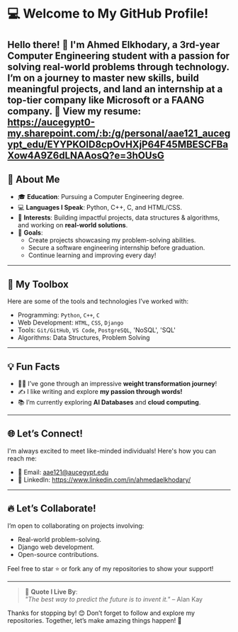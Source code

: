# 💻 Welcome to My GitHub Profile!

Hello there! 👋 I'm Ahmed Elkhodary, a **3rd-year Computer Engineering student** with a passion for solving real-world problems through technology. I’m on a journey to master new skills, build meaningful projects, and land an internship at a top-tier company like Microsoft or a FAANG company. 🚀
View my resume: https://aucegypt0-my.sharepoint.com/:b:/g/personal/aae121_aucegypt_edu/EYYPKOID8cpOvHXjP64F45MBESCFBaXow4A9Z6dLNAAosQ?e=3hOUsG
---

## 🌟 About Me
- 🎓 **Education**: Pursuing a Computer Engineering degree.
- 💻 **Languages I Speak**: Python, C++, C, and HTML/CSS.
- 📂 **Interests**: Building impactful projects, data structures & algorithms, and working on **real-world solutions**.
- 🎯 **Goals**: 
  - Create projects showcasing my problem-solving abilities. 
  - Secure a software engineering internship before graduation.
  - Continue learning and improving every day! 

---

## 🔨 My Toolbox
Here are some of the tools and technologies I’ve worked with:
- Programming: `Python`, `C++`, `C`
- Web Development: `HTML`, `CSS`, `Django`
- Tools: `Git/GitHub`, `VS Code`, `PostgreSQL`, 'NoSQL', 'SQL'
- Algorithms: Data Structures, Problem Solving

---

## 💡 Fun Facts
- 🏋️‍♂️ I’ve gone through an impressive **weight transformation journey**!
- ✍️ I like writing and explore **my passion through words!**
- 📚 I’m currently exploring **AI Databases** and **cloud computing**.

---

## 🌐 Let’s Connect!
I'm always excited to meet like-minded individuals! Here's how you can reach me:
- 📧 Email: aae121@aucegypt.edu
- 💼 LinkedIn: https://www.linkedin.com/in/ahmedaelkhodary/

---

## 🔥 Let’s Collaborate!
I’m open to collaborating on projects involving:
- Real-world problem-solving.
- Django web development.
- Open-source contributions.

Feel free to star ⭐ or fork any of my repositories to show your support!

---

> 💬 **Quote I Live By**:  
> _"The best way to predict the future is to invent it."_ – Alan Kay  

Thanks for stopping by! 😊 Don’t forget to follow and explore my repositories. Together, let’s make amazing things happen! 🚀
